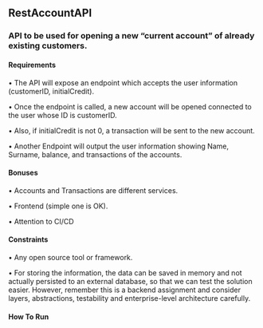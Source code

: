## RestAccountAPI

### API to be used for opening a new “current account” of already existing customers.
#### Requirements
• The API will expose an endpoint which accepts the user information (customerID,
initialCredit).

• Once the endpoint is called, a new account will be opened connected to the user whose ID is
customerID.

• Also, if initialCredit is not 0, a transaction will be sent to the new account.

• Another Endpoint will output the user information showing Name, Surname, balance, and
transactions of the accounts.

#### Bonuses
• Accounts and Transactions are different services.

• Frontend (simple one is OK).

• Attention to CI/CD

#### Constraints
• Any open source tool or framework.

• For storing the information, the data can be saved in memory and not actually persisted to an
external database, so that we can test the solution easier. However, remember this is a backend
assignment and consider layers, abstractions, testability and enterprise-level architecture carefully.

#### How To Run
